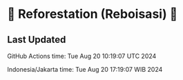 
# 🌳 Reforestation (Reboisasi) 🌲

## Last Updated

GitHub Actions time: Tue Aug 20 10:19:07 UTC 2024

Indonesia/Jakarta time: Tue Aug 20 17:19:07 WIB 2024
